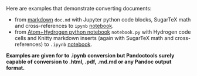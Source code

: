 Here are examples that demonstrate converting documents:

* from [markdown](doc.md.md) `doc.md` with Jupyter python code blocks, SugarTeX math and cross-references to `ipynb` [notebook](https://nbviewer.jupyter.org/github/kiwi0fruit/pandoctools/blob/master/examples/doc.ipynb).
* from [Atom+Hydrogen python notebook](notebook.py) `notebook.py` with Hydrogen code cells and Knitty markdown inserts (again with SugarTeX math and cross-references) to `.ipynb` [notebook](https://nbviewer.jupyter.org/github/kiwi0fruit/pandoctools/blob/master/examples/notebook.ipynb).

**Examples are given for to .ipynb conversion but Pandoctools surely capable of conversion to .html, .pdf, .md.md or any Pandoc output format.**
